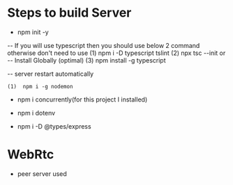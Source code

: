 # Steps to build Server

- npm init -y

-- If you will use typescript then you should use below 2 command   otherwise don't need to use
(1) npm i -D typescript tslint 
(2) npx tsc --init
    or
 -- Install Globally (optimal)
 (3) npm install -g typescript


-- server restart automatically

    (1)  npm i -g nodemon

-  npm i concurrently(for this project I installed)

- npm i dotenv

-  npm i -D @types/express

# WebRtc
- peer server used